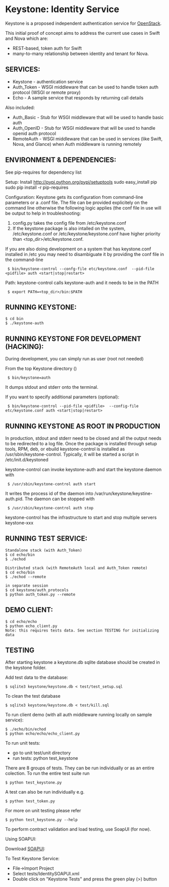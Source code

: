 Keystone: Identity Service
==========================

Keystone is a proposed independent authentication service for [OpenStack](http://www.openstack.org).

This initial proof of concept aims to address the current use cases in Swift and Nova which are:

* REST-based, token auth for Swift
* many-to-many relationship between identity and tenant for Nova.


SERVICES:
---------

* Keystone    - authentication service
* Auth_Token  - WSGI middleware that can be used to handle token auth protocol (WSGI or remote proxy)
* Echo        - A sample service that responds by returning call details

Also included:

* Auth_Basic  - Stub for WSGI middleware that will be used to handle basic auth
* Auth_OpenID - Stub for WSGI middleware that will be used to handle openid auth protocol
* RemoteAuth  - WSGI middleware that can be used in services (like Swift, Nova, and Glance) when Auth middleware is running remotely


ENVIRONMENT & DEPENDENCIES:
---------------------------
See pip-requires for dependency list

Setup:
Install http://pypi.python.org/pypi/setuptools
    sudo easy_install pip
    sudo pip install -r pip-requires

Configuration:
Keystone gets its configuration from command-line parameters or a .conf file. The file can be provided explicitely
on the command line otherwise the following logic applies (the conf file in use will be output to help
in troubleshooting:

1. config.py takes the config file from <topdir>/etc/keystone.conf
2. If the keystone package is also intalled on the system,
    /etc/keystone.conf or /etc/keystone/keystone.conf have higher priority than <top_dir>/etc/keystone.conf.

If you are also doing development on a system that has keystone.conf installed in /etc you may need to disambiguate it by providing the conf file in the command-line

     $ bin/keystone-control --confg-file etc/keystone.conf  --pid-file <pidfile> auth <start|stop|restart>

Path:
keystone-control calls keystone-auth and it needs to be in the PATH

     $ export PATH=<top_dir>/bin:$PATH


RUNNING KEYSTONE:
-----------------

    $ cd bin
    $ ./keystone-auth


RUNNING KEYSTONE FOR DEVELOPMENT (HACKING):
------------------------------

During  development, you can simply run as user (root not needed)

From the top Keystone directory (<topdir>)

     $ bin/keystone=auth

It dumps stdout and stderr onto the terminal.

If you want to specify additional parameters (optional):

     $ bin/keystone-control --pid-file <pidfile>  --config-file etc/keystone.conf auth <start|stop|restart>

RUNNING KEYSTONE AS ROOT IN PRODUCTION
--------------------------------------
In production, stdout and stderr need to be closed and all the output needs to be redirected to a log file.
Once the package is installed through setup tools, RPM, deb, or ebuild keystone-control is installed as /usr/sbin/keystone-control. Typically, it will be started a script in /etc/init.d/keystoned

keystone-control can invoke keystone-auth and start the keystone daemon with 

     $ /usr/sbin/keystone-control auth start

It writes the process id of the daemon into /var/run/keystone/keystine-auth.pid.
The daemon can be stopped with
 
     $ /usr/sbin/keystone-control auth stop

keystone-control has the infrastructure to start and stop multiple servers keystone-xxx  


RUNNING TEST SERVICE:
---------------------

    Standalone stack (with Auth_Token)
    $ cd echo/bin
    $ ./echod

    Distributed stack (with RemoteAuth local and Auth_Token remote)
    $ cd echo/bin
    $ ./echod --remote

    in separate session
    $ cd keystone/auth_protocols
    $ python auth_token.py --remote


DEMO CLIENT:
---------------------
    $ cd echo/echo
    $ python echo_client.py
    Note: this requires tests data. See section TESTING for initializing data


TESTING
-------

After starting keystone a keystone.db sqlite database should be created in the keystone folder.

Add test data to the database:

    $ sqlite3 keystone/keystone.db < test/test_setup.sql

To clean the test database

    $ sqlite3 keystone/keystone.db < test/kill.sql

To run client demo (with all auth middleware running locally on sample service):

    $ ./echo/bin/echod
    $ python echo/echo/echo_client.py

To run unit tests:
* go to unit test/unit directory
* run tests: python test_keystone

There are 8 groups of tests. They can be run individually or as an entire colection. To run the entire test suite run

    $ python test_keystone.py

A test can also be run individually e.g.

    $ python test_token.py

For more on unit testing please refer

    $ python test_keystone.py --help


To perform contract validation and load testing, use SoapUI (for now).

Using SOAPUI:

Download [SOAPUI](http://sourceforge.net/projects/soapui/files/):

To Test Keystone Service:

* File->Import Project
* Select tests/IdentitySOAPUI.xml
* Double click on "Keystone Tests" and press the green play (>) button
